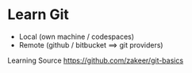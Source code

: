 # Learn Git

- Local     (own machine / codespaces)
- Remote    (github / bitbucket ==> git providers)


Learning Source
https://github.com/zakeer/git-basics

